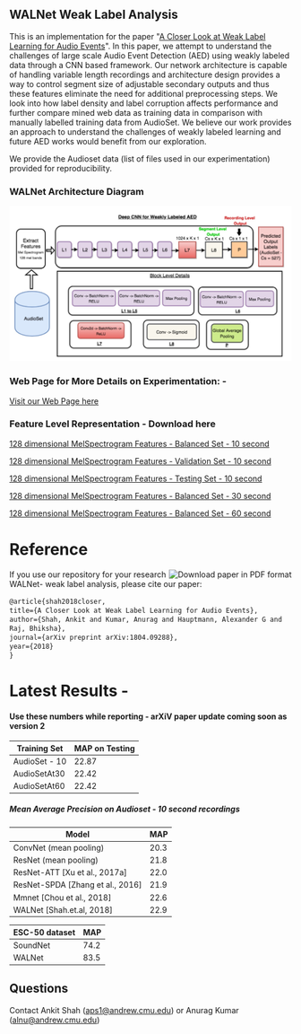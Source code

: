 ## WALNet Weak Label Analysis


This is an implementation for the paper "[A Closer Look at Weak Label Learning for Audio Events](https://arxiv.org/abs/1804.09288)". In this paper, we attempt to understand the challenges of large scale Audio Event Detection (AED) using weakly labeled data through a CNN based framework. Our network architecture is capable of handling variable length recordings and architecture design provides a way to control segment size of adjustable secondary outputs and thus these features eliminate the need for additional preprocessing steps. We look into how label density and label corruption affects performance and further compare mined web data as training data in comparison with manually labelled training data from AudioSet. We believe our work provides an approach to understand the challenges of weakly labeled learning and future AED works would benefit from our exploration. 

We provide the Audioset data (list of files used in our experimentation) provided for reproducibility. 

### WALNet Architecture Diagram

![WALNet Architecture Diagram](https://github.com/ankitshah009/WALNet-Weak_Label_Analysis/blob/master/WALNet_Architecture_DIagram.jpg)

### Web Page for More Details on Experimentation: - 

[Visit our Web Page here](https://ankitshah009.github.io/weak_label_learning_audio)

### Feature Level Representation - Download here

[128 dimensional MelSpectrogram Features - Balanced Set - 10 second](https://drive.google.com/file/d/11FYyEX1xHqhR0b5Meoi4vqarjsaHMfSy/view?usp=sharing)

[128 dimensional MelSpectrogram Features - Validation Set - 10 second](https://drive.google.com/file/d/11G_Ii0IPUaq0d83BdibVoj7C3cfNjI4d/view?usp=sharing)

[128 dimensional MelSpectrogram Features - Testing Set - 10 second](https://drive.google.com/file/d/11GrJrjhWT4aieVgM0HogSwXHdwBnKPhg/view?usp=sharing)

[128 dimensional MelSpectrogram Features - Balanced Set - 30 second](https://drive.google.com/file/d/11Wb61gXWqsA2LimhVw89a8UDXMdQgp6Y/view?usp=sharing)

[128 dimensional MelSpectrogram Features - Balanced Set - 60 second](https://drive.google.com/file/d/1RCiO5rAA96_pBivP5qrCRbIR5eujNuau/view?usp=sharing)

Reference
==========

<a href="https://arxiv.org/pdf/1804.09288.pdf"><img src="https://img.shields.io/badge/download%20paper-PDF-ff69b4.svg" alt="Download paper in PDF format" title="Download paper in PDF format" align="right" /></a>

If you use our repository for your research WALNet- weak label analysis, please cite our paper:

    
	@article{shah2018closer,
  	title={A Closer Look at Weak Label Learning for Audio Events},
  	author={Shah, Ankit and Kumar, Anurag and Hauptmann, Alexander G and Raj, Bhiksha},
  	journal={arXiv preprint arXiv:1804.09288},
  	year={2018}
	}
    

Latest Results - 
===============
#### Use these numbers while reporting - arXiV paper update coming soon as version 2


| Training Set  | MAP on Testing	 |
| ------------- | ------------- |
| AudioSet - 10 | 22.87  |
| AudioSetAt30 | 22.42 |
| AudioSetAt60 | 22.42 |

 ##### Mean Average Precision on Audioset - 10 second recordings 

  | Model | MAP |
  | ----- | ---- |
  | ConvNet (mean pooling) | 20.3 |
  | ResNet (mean pooling) |  21.8 |
  | ResNet-ATT [Xu et al., 2017a] | 22.0 |
  | ResNet-SPDA [Zhang et al., 2016] | 21.9 |
  | Mmnet [Chou et al., 2018] | 22.6 |
  | WALNet [Shah.et.al, 2018] | 22.9 |



| ESC-50 dataset  | MAP	 |
| ------------- | ------------- |
| SoundNet | 74.2  |
| WALNet | 83.5 |

    
## Questions

Contact Ankit Shah (aps1@andrew.cmu.edu) or Anurag Kumar (alnu@andrew.cmu.edu)
